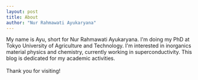 ```yaml
---
layout: post
title: About
author: "Nur Rahmawati Ayukaryana"
---
```


My name is Ayu, short for Nur Rahmawati Ayukaryana.
I'm doing my PhD at Tokyo University of Agriculture and Technology.
I'm interested in inorganics material physics and chemistry, currently working in superconductivity.
This blog is dedicated for my academic activities.
<br>
<br>
Thank you for visiting!